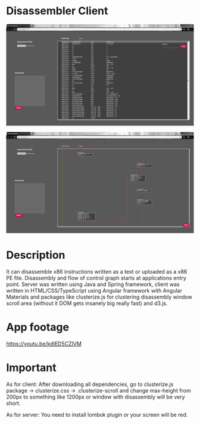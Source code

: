 # Disassembler Client

![alt text](https://raw.githubusercontent.com/Marcineku/DisassemblerClient/master/Preview1.png)

![alt text](https://raw.githubusercontent.com/Marcineku/DisassemblerClient/master/Preview2.png)

# Description
It can disassemble x86 instructions written as a text or uploaded as a x86 PE file.
Disassembly and flow of control graph starts at applications entry point.
Server was written using Java and Spring framework, client was written in HTML/CSS/TypeScript using Angular framework with Angular Materials
and packages like clusterize.js for clustering disassembly window scroll area (without it DOM gets insanely big really fast) and d3.js.

# App footage
https://youtu.be/kdIED5CZIVM

# Important
As for client:
After downloading all dependencies, go to clusterize.js package -> clusterize.css -> .clusterize-scroll and change
max-height from 200px to something like 1200px or window with disassembly will be very short.

As for server:
You need to install lombok plugin or your screen will be red.
